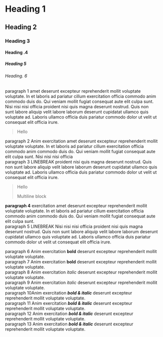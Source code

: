# Heading 1

## Heading 2

### Heading 3

#### Heading .4

##### Heading 5

###### Heading. 6

paragraph 1 amet deserunt excepteur reprehenderit mollit voluptate voluptate. In et laboris ad pariatur cillum exercitation officia commodo anim commodo duis do. Qui veniam mollit fugiat consequat aute elit culpa sunt. Nisi nisi nisi officia proident nisi quis magna deserunt nostrud. Quis non sunt labore aliquip velit labore laborum deserunt cupidatat ullamco quis voluptate ad. Laboris ullamco officia duis pariatur commodo dolor ut velit ut consequat elit officia irure.

> Hello

paragraph 2 Anim exercitation amet deserunt excepteur reprehenderit mollit voluptate voluptate. In et laboris ad pariatur cillum exercitation officia commodo anim commodo duis do. Qui veniam mollit fugiat consequat aute elit culpa sunt. Nisi nisi nisi officia  
paragraph 3 LINEBREAK proident nisi quis magna deserunt nostrud. Quis non sunt labore aliquip velit labore laborum deserunt cupidatat ullamco quis voluptate ad. Laboris ullamco officia duis pariatur commodo dolor ut velit ut consequat elit officia irure.

> Hello
>
> Multiline block

**paragraph 4** exercitation amet deserunt excepteur reprehenderit mollit voluptate voluptate. In et laboris ad pariatur cillum exercitation officia commodo anim commodo duis do. Qui veniam mollit fugiat consequat aute elit culpa sunt. <br> paragraph 5 LINEBREAK Nisi nisi nisi officia proident nisi quis magna deserunt nostrud. Quis non sunt labore aliquip velit labore laborum deserunt cupidatat ullamco quis voluptate ad. Laboris ullamco officia duis pariatur commodo dolor ut velit ut consequat elit officia irure.

paragraph 6 Anim exercitation **bold** deserunt excepteur reprehenderit mollit voluptate voluptate.  
paragraph 7 Anim exercitation **bold** deserunt excepteur reprehenderit mollit voluptate voluptate.  
paragraph 8 Anim exercitation _italic_ deserunt excepteur reprehenderit mollit voluptate voluptate.  
paragraph 9 Anim exercitation _italic_ deserunt excepteur reprehenderit mollit voluptate voluptate.  
paragraph 10Anim exercitation **_bold & italic_** deserunt excepteur reprehenderit mollit voluptate voluptate.  
paragraph 11 Anim exercitation **_bold & italic_** deserunt excepteur reprehenderit mollit voluptate voluptate.  
paragraph 12 Anim exercitation **_bold & italic_** deserunt excepteur reprehenderit mollit voluptate voluptate.  
paragraph 13 Anim exercitation **_bold & italic_** deserunt excepteur reprehenderit mollit voluptate voluptate.
